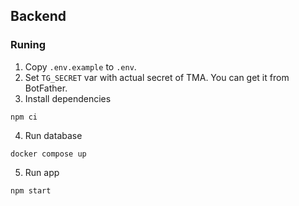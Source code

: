 ## Backend

### Runing

1. Copy `.env.example` to `.env`.
2. Set `TG_SECRET` var with actual secret of TMA. You can get it from BotFather.
3. Install dependencies
```shell
npm ci
```
4. Run database
```shell
docker compose up
```
5. Run app
```shell
npm start
```
